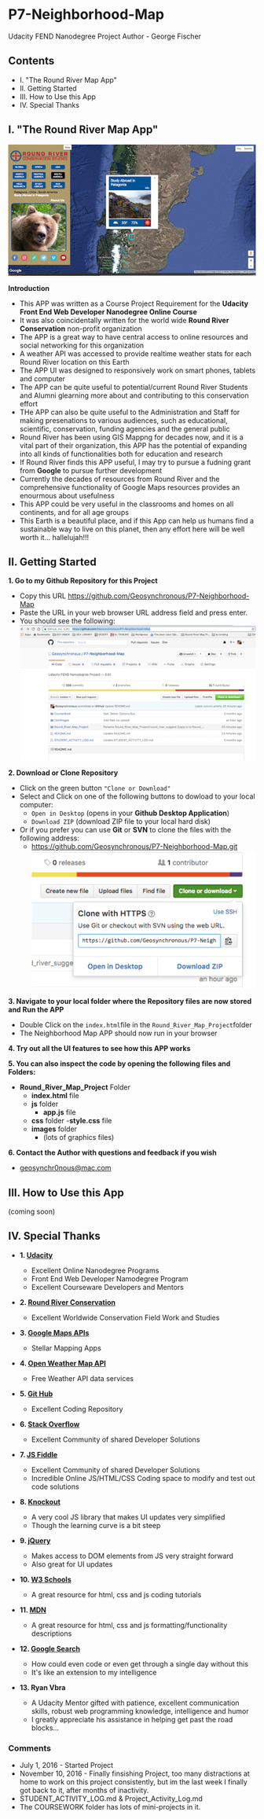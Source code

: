 # P7-Neighborhood-Map
Udacity FEND Nanodegree Project
Author - George Fischer


## Contents
-   I. "The Round River Map App"
-  II. Getting Started
- III. How to Use this App
- IV. Special Thanks


## I. "The Round River Map App"
![Screenshot](https://github.com/Geosynchronous/P7-Neighborhood-Map/blob/master/DocImages/Screen%20Shot%202016-11-10%20at%209.44.15%20PM.png)

**Introduction**
- This APP was written as a Course Project Requirement for the **Udacity Front End Web Developer Nanodegree Online Course**
- It was also coincidentally written for the world wide **Round River Conservation** non-profit organization
- The APP is a great way to have central access to online resources and social networking for this organization
- A weather API was accessed to provide realtime weather stats for each Round River location on this Earth
- The APP UI was designed to responsively work on smart phones, tablets and computer
- The APP can be quite useful to potential/current Round River Students and Alumni glearning more about and contributing to this conservation effort
- THe APP can also be quite useful to the Administration and Staff for making presenations to various audiences, such as educational, scientific, conservation, funding agencies and the general public
- Round River has been using GIS Mappng for decades now, and it is a vital part of their organization, this APP has the potential of expanding into all kinds of functionalities both for education and research
- If Round River finds this APP useful, I may try to pursue a fudning grant from **Google** to pursue further development
- Currently the decades of resources from Round River and the comprehensive functionality of Google Maps resources provides an enourmous about usefulness
- This APP could be very useful in the classrooms and homes on all continents, and for all age groups
- This Earth is a beautiful place, and if this App can help us humans find a sustainable way to live on this planet, then any effort here will be well worth it... hallelujah!!!


## II. Getting Started

**1. Go to my Github Repository for this Project**
- Copy this URL https://github.com/Geosynchronous/P7-Neighborhood-Map
- Paste the URL in your web browser URL address field and press enter.
- You should see the following:
![Screenshot My Github Project Repository](https://github.com/Geosynchronous/P7-Neighborhood-Map/blob/master/DocImages/Screen%20Shot%202016-11-10%20at%2011.23.00%20PM.png)

**2. Download or Clone Repository**
- Click on the green button `"Clone or Download"`
- Select and Click on one of the following buttons to dowload to your local computer:
  - `Open in Desktop` (opens in your **Github Desktop Application**)
  - `Download ZIP` (download ZIP file to your local hard disk)
- Or if you prefer you can use **Git** or **SVN** to clone the files with the following address:
  - https://github.com/Geosynchronous/P7-Neighborhood-Map.git
![Screenshot of Choices](https://github.com/Geosynchronous/P7-Neighborhood-Map/blob/master/DocImages/Screen%20Shot%202016-11-10%20at%2011.44.49%20PM.png)

**3. Navigate to your local folder where the Repository files are now stored and Run the APP**
- Double Click on the `index.html`file in the `Round_River_Map_Project`folder
- The Neighborhood Map APP should now run in your browser

**4. Try out all the UI features to see how this APP works**

**5. You can also inspect the code by opening the following files and Folders:**
  - **Round_River_Map_Project** Folder
      - **index.html** file
      - **js** folder
        - **app.js** file
      - **css** folder
        -**style.css** file
      - **images** folder
        - (lots of graphics files)
        
**6. Contact the Author with questions and feedback if you wish**
  - geosynchr0nous@mac.com
  
## III. How to Use this App
(coming soon)
  
## IV. Special Thanks

- **1. [Udacity](https://www.udacity.com/)**
  - Excellent Online Nanodegree Programs
  - Front End Web Developer Namodegree Program
  - Excellent Courseware Developers and Mentors
  
- **2. [Round River Conservation](http://www.roundriver.org/)**
  - Excellent Worldwide Conservation Field Work and Studies
  
- **3. [Google Maps APIs](https://developers.google.com/maps/)**
  - Stellar Mapping Apps
  
- **4. [Open Weather Map API](http://openweathermap.org/api)**
  - Free Weather API data services
  
- **5. [Git Hub](https://github.com/)**
  - Excellent Coding Repository
  
- **6. [Stack Overflow](http://stackoverflow.com/)**
  - Excellent Community of shared Developer Solutions
  
- **7. [JS Fiddle](https://jsfiddle.net/)**
  - Excellent Community of shared Developer Solutions
  - Incredible Online JS/HTML/CSS Coding space to modify and test out code solutions
  
- **8. [Knockout](http://knockoutjs.com/)**
  - A very cool JS library that makes UI updates very simplified
  - Though the learning curve is a bit steep
  
- **9. [jQuery](https://jqueryui.com/)**
  - Makes access to DOM elements from JS very straight forward
  - Also great for UI updates
  
- **10. [W3 Schools](http://www.w3schools.com/)**
  - A great resource for html, css and js coding tutorials
  
- **11. [MDN](https://developer.mozilla.org/en-US/)**
  - A great resource for html, css and js formatting/functionality descriptions
  
- **12. [Google Search](https://www.google.com/)**
  - How could even code or even get through a single day without this
  - It's like an extension to my intelligence
  
- **13. Ryan Vbra**
  - A Udacity Mentor gifted with patience, excellent communication skills, robust web programming knowledge, intelligence and humor
  - I greatly appreciate his assistance in helping get past the road blocks...




### Comments
- July 1, 2016 - Started Project
- November 10, 2016 - Finally finsishing Project, too many distractions at home to work on this project consistently, but im the last week I finally got back to it, after months of inactivity.
- STUDENT_ACTIVITY_LOG.md & Project_Activity_Log.md
- The COURSEWORK folder has lots of mini-projects in it.

